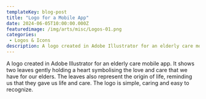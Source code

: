 ```yaml
---
templateKey: blog-post
title: "Logo for a Mobile App"
date: 2024-06-05T10:00:00.000Z
featuredimage: /img/arts/misc/Logos-01.png
categories:
 - Logos & Icons 
description: A logo created in Adobe Illustrator for an elderly care mobile app. It shows two leaves gently holding a heart symbolising the love and care that we have for our elders. The leaves also represent the origin of life, reminding us that they gave us life and care. The logo is simple, caring and easy to recognize.
---
```

A logo created in Adobe Illustrator for an elderly care mobile app. It shows two leaves gently holding a heart symbolising the love and care that we have for our elders. The leaves also represent the origin of life, reminding us that they gave us life and care.
The logo is simple, caring and easy to recognize.
